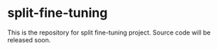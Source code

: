 # split-fine-tuning
This is the repository for split fine-tuning project. Source code will be released soon.
